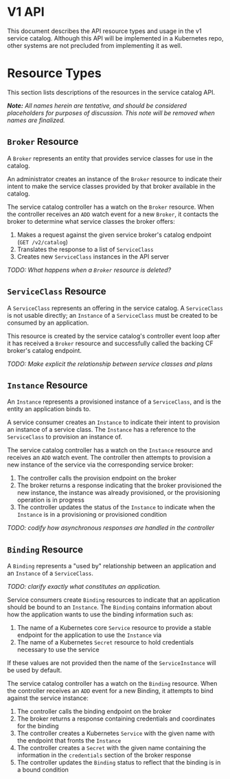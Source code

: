 # V1 API

This document describes the API resource types and usage in the v1 service
catalog. Although this API will be implemented in a Kubernetes repo, other
systems are not precluded from implementing it as well.

# Resource Types

This section lists descriptions of the resources in the service catalog API.

*__Note:__ All names herein are tentative, and should be considered placeholders
for purposes of discussion. This note will be removed when names are finalized.*

## `Broker` Resource

A `Broker` represents an entity that provides service classes for use in the
catalog.

An administrator creates an instance of the `Broker` resource to indicate their
intent to make the service classes provided by that broker available in the
catalog.

The service catalog controller has a watch on the `Broker` resource.  When the
controller receives an `ADD` watch event for a new `Broker`, it contacts the
broker to determine what service classes the broker offers:

1. Makes a request against the given service broker's catalog endpoint
   (`GET /v2/catalog`)
2. Translates the response to a list of `ServiceClass`
3. Creates new `ServiceClass` instances in the API server

*TODO: What happens when a `Broker` resource is deleted?*

## `ServiceClass` Resource

A `ServiceClass` represents an offering in the service catalog.  A
`ServiceClass` is not usable directly; an `Instance` of a `ServiceClass` must be
created to be consumed by an application.

This resource is created by the service catalog's controller event loop after
it has received a `Broker` resource and successfully called the backing CF
broker's catalog endpoint.

*TODO: Make explicit the relationship between service classes and plans*

## `Instance` Resource

An `Instance` represents a provisioned instance of a `ServiceClass`, and is the
entity an application binds to.

A service consumer creates an `Instance` to indicate their intent to provision
an instance of a service class.  The `Instance` has a reference to the
`ServiceClass` to provision an instance of.

The service catalog controller has a watch on the `Instance` resource and
receives an `ADD` watch event. The controller then attempts to provision a new
instance of the service via the corresponding service broker:

1.  The controller calls the provision endpoint on the broker 
2.  The broker returns a response indicating that the broker provisioned the new
    instance, the instance was already provisioned, or the provisioning
    operation is in progress
3.  The controller updates the status of the `Instance` to indicate when the
    `Instance` is in a provisioning or provisioned condition

*TODO: codify how asynchronous responses are handled in the controller*

## `Binding` Resource

A `Binding` represents a "used by" relationship between an application and an
`Instance` of a `ServiceClass`.

*TODO: clarify exactly what constitutes an application.*

Service consumers create `Binding` resources to indicate that an application
should be bound to an `Instance`.  The `Binding` contains information about how
the application wants to use the binding information such as:

1.  The name of a Kubernetes core `Service` resource to provide a stable
    endpoint for the application to use the `Instance` via
2.  The name of a Kubernetes `Secret` resource to hold credentials necessary to
    use the service

If these values are not provided then the name of the `ServiceInstance` will be
used by default.

The service catalog controller has a watch on the `Binding` resource.  When the
controller receives an `ADD` event for a new Binding, it attempts to bind
against the service instance:

1.  The controller calls the binding endpoint on the broker
2.  The broker returns a response containing credentials and coordinates for
    the binding
3.  The controller creates a Kubernetes `Service` with the given name with the
    endpoint that fronts the `Instance`
4.  The controller creates a `Secret` with the given name containing the
    information in the `credentials` section of the broker response
5.  The controller updates the `Binding` status to reflect that the binding is
    in a bound condition
